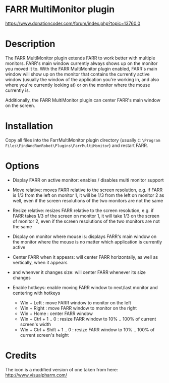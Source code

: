 # FARR MultiMonitor plugin

https://www.donationcoder.com/forum/index.php?topic=13760.0

# Description

The FARR MultiMonitor plugin extends FARR to work better with multiple monitors. FARR's main window currently always shows up on the monitor you moved it to. With the FARR MultiMonitor plugin enabled, FARR's main window will show up on the monitor that contains the currently active window (usually the window of the application you're working in, and also where you're currently looking at) or on the monitor where the mouse currently is.

Additionally, the FARR MultiMonitor plugin can center FARR's main window on the screen.

# Installation

Copy all files into the FarrMultiMonitor plugin directory (usually `C:\Program Files\FindAndRunRobot\Plugins\FarrMultiMonitor`) and restart FARR.

# Options

- Display FARR on active monitor: enables / disables multi monitor support
- Move relative: moves FARR relative to the screen resolution, e.g. if FARR is 1/3 from the left on monitor 1, it will be 1/3 from the left on monitor 2 as well, even if the screen resolutions of the two monitors are not the same
- Resize relative: resizes FARR relative to the screen resolution, e.g. if FARR takes 1/3 of the screen on monitor 1, it will take 1/3 on the screen of monitor 2, even if the screen resolutions of the two monitors are not the same
- Display on monitor where mouse is: displays FARR's main window on the monitor where the mouse is no matter which application is currently active

- Center FARR when it appears: will center FARR horizontally, as well as vertically, when it appears
- and whenver it changes size: will center FARR whenever its size changes

- Enable hotkeys: enable moving FARR window to next/last monitor and centering with hotkeys
    * Win + Left                  : move FARR window to monitor on the left
    * Win + Right                 : move FARR window to monitor on the right
    * Win + Home                  : center FARR window
    * Win + Ctrl + 1 .. 0         : resize FARR window to 10% .. 100% of current screen's width
    * Win + Ctrl + Shift + 1 .. 0 : resize FARR window to 10% .. 100% of current screen's height

# Credits

The icon is a modified version of one taken from here: http://www.visualpharm.com/
